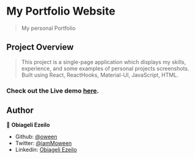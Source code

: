 # My Portfolio Website
>My personal Portfolio

## Project Overview
>This project is a single-page application  which displays my skills, experience, and some examples of personal projects screenshots. Built using React, ReactHooks, Material-UI, JavaScript, HTML.


### Check out the Live demo [here]().

## Author

👤 **Obiageli Ezeilo**

- Github: [@oween](https://github.com/Moween)
- Twitter: [@iamMoween](https://twitter.com/iamMoweem)
- Linkedin: [Obiageli Ezeilo](https://www.linkedin.com/in/obiageli-ezeilo-0301ba152/)
